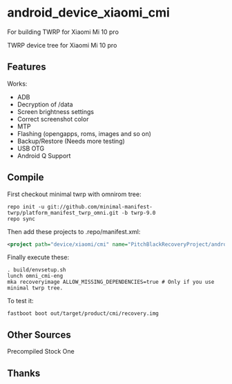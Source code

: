 # android_device_xiaomi_cmi
For building TWRP for Xiaomi Mi 10 pro

TWRP device tree for Xiaomi Mi 10 pro

## Features

Works:

- ADB
- Decryption of /data
- Screen brightness settings
- Correct screenshot color
- MTP
- Flashing (opengapps, roms, images and so on)
- Backup/Restore (Needs more testing)
- USB OTG
- Android Q Support

## Compile

First checkout minimal twrp with omnirom tree:

```
repo init -u git://github.com/minimal-manifest-twrp/platform_manifest_twrp_omni.git -b twrp-9.0
repo sync
```

Then add these projects to .repo/manifest.xml:

```xml
<project path="device/xiaomi/cmi" name="PitchBlackRecoveryProject/android_device_xiaomi_cmi" remote="github" revision="android-10.0-pre" />
```

Finally execute these:

```
. build/envsetup.sh
lunch omni_cmi-eng
mka recoveryimage ALLOW_MISSING_DEPENDENCIES=true # Only if you use minimal twrp tree.
```

To test it:

```
fastboot boot out/target/product/cmi/recovery.img
```

## Other Sources

Precompiled Stock One

## Thanks

